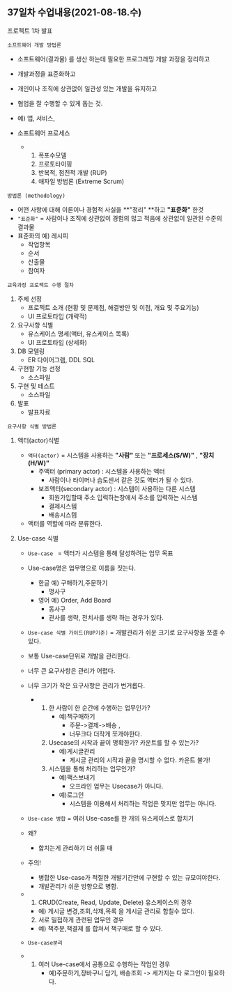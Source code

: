 ## 37일차 수업내용(2021-08-18.수)

프로젝트 1차 발표

` 소프트웨어 개발 방법론 `

- 소프트웨어(결과물) 를 생산 하는데 필요한 프로그래밍 개발 과정을 정리하고 

- 개발과정을 표준화하고

-  개인이나 조직에 상관없이 일관성 있는 개발을 유지하고

-  협업을 잘 수행할 수 있게 돕는 것.

  - 예) 앱, 서비스, 

- 소프트웨어 프로세스 

  - 1. 폭포수모델
    2. 프로토타이핑
    3. 반복적, 점진적 개발 (RUP)
    4. 애자일 방법론 (Extreme Scrum)

    

` 방법론 (methodology) `

- 어떤 사항에 대해 이론이나 경험적 사실을 **"정리" **하고  **"표준화"** 한것
- ` "표준화" `  = 사람이나 조직에 상관없이 경험의 많고 적음에 상관없이 일관된 수준의 결과물
- 표준화의 예) 레시피
  - 작업항목
  - 순서
  - 산출물
  - 참여자



` 교육과정 프로젝트 수행 절차 `

1. 주제 선정
   - 프로젝트 소개 (현황 및 문제점, 해결방안 및 이점, 개요 및 주요기능)
   - UI 프로토타입 (개략적)
2. 요구사항 식별
   - 유스케이스 명세(액터, 유스케이스 목록)
   - UI 프로토타입 (상세화)
3. DB 모델링
   - ER 다이어그램, DDL SQL
4. 구현할 기능 선정
   - 소스파일
5. 구현 및 테스트
   - 소스파일
6. 발표
   - 발표자료



` 요구사항 식별 방법론 `

1. 액터(actor)식별

   - ` 액터(actor) ` = 시스템을 사용하는 **"사람"** 또는 **"프로세스(S/W)"** , **"장치(H/W)"**
     - 주액터 (primary actor)  :  시스템을 사용하는 액터
       - 사람이나 타이머나 습도센서 같은 것도 액터가 될 수 있다.
     - 보조액터(secondary actor)  :  시스템이 사용하는 다른 시스템
       - 회원가입할때 주소 입력하는창에서 주소를 입력하는 시스템
       - 결제시스템
       - 배송시스템
   - 액터를 역할에 따라 분류한다.

2. Use-case 식별

   - ` Use-case  ` = 액터가 시스템을 통해 달성하려는 업무 목표

   - Use-case명은 업무명으로 이름을 짓는다.

     - 한글 예) 구매하기,주문하기
       - 명사구
     - 영어 예) Order, Add Board
       - 동사구
       - 관사를 생략, 전치사를 생략 하는 경우가 있다.

   - ` Use-case 식별 가이드(RUP기준) ` = 개발관리가 쉬운 크기로 요구사항을 쪼갤 수 있다.

   - 보통 Use-case단위로 개발을 관리한다.

   - 너무 큰 요구사항은 관리가 어렵다.

   - 너무 크기가 작은 요구사항은 관리가 번거롭다.

     - 1. 한 사람이 한 순간에 수행하는 업무인가?
          - 예)책구매하기  
            - 주문->결제->배송 ,
            - 너무크다 더작게 쪼개야한다.
       2. Usecase의 시작과 끝이 명확한가? 카운트를 할 수 있는가?
          - 예)게시글관리 
            - 게시글 관리의 시작과 끝을 명시할 수 없다. 카운트 불가!
       3. 시스템을 통해 처리하는 업무인가?
          - 예)팩스보내기 
            - 오프라인 업무는 Usecase가 아니다.
          - 예)로그인 
            - 시스템을 이용해서 처리하는 작업은 맞지만 업무는 아니다.

   - ` Use-case 병합 ` = 여러 Use-case를 한 개의 유스케이스로 합치기

   - 왜? 

     - 합치는게 관리하기 더 쉬울 때

   - 주의! 

     - 병합한 Use-case가 적절한 개발기간안에 구현할 수 있는 규모여야한다.
     - 개발관리가 쉬운 방향으로 병합.

   - 1. CRUD(Create, Read, Update, Delete) 유스케이스의 경우

     - 예) 게시글 변경,조회,삭제,목록 을 게시글 관리로 합칠수 있다.

     2. 서로 밀접하게 관련된 업무인 경우

     - 예) 책주문,책결제 를 합쳐서 책구매로 할 수 있다.

   - ` Use-case분리 `

   - 1. 여러 Use-case에서 공통으로 수행하는 작업인 경우
        - 예)주문하기,장바구니 담기, 배송조회 -> 세가지는 다 로그인이 필요하다.